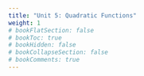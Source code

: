 ```yaml
---
title: "Unit 5: Quadratic Functions"
weight: 1
# bookFlatSection: false
# bookToc: true
# bookHidden: false
# bookCollapseSection: false
# bookComments: true
---
```

